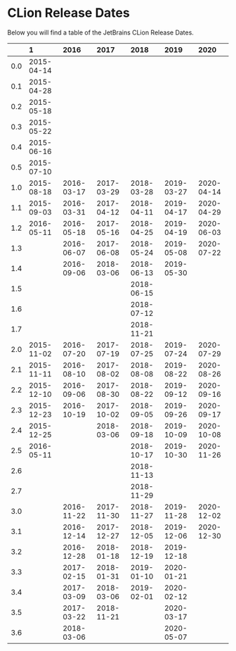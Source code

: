 # CLion Release Dates
Below you will find a table of the JetBrains CLion Release Dates.

|     | 1          | 2016       | 2017       | 2018       | 2019       | 2020       |
|----:|:-----------|:-----------|:-----------|:-----------|:-----------|:-----------|
| 0.0 | 2015-04-14 |            |            |            |            |            |
| 0.1 | 2015-04-28 |            |            |            |            |            |
| 0.2 | 2015-05-18 |            |            |            |            |            |
| 0.3 | 2015-05-22 |            |            |            |            |            |
| 0.4 | 2015-06-16 |            |            |            |            |            |
| 0.5 | 2015-07-10 |            |            |            |            |            |
| 1.0 | 2015-08-18 | 2016-03-17 | 2017-03-29 | 2018-03-28 | 2019-03-27 | 2020-04-14 |
| 1.1 | 2015-09-03 | 2016-03-31 | 2017-04-12 | 2018-04-11 | 2019-04-17 | 2020-04-29 |
| 1.2 | 2016-05-11 | 2016-05-18 | 2017-05-16 | 2018-04-25 | 2019-04-19 | 2020-06-03 |
| 1.3 |            | 2016-06-07 | 2017-06-08 | 2018-05-24 | 2019-05-08 | 2020-07-22 |
| 1.4 |            | 2016-09-06 | 2018-03-06 | 2018-06-13 | 2019-05-30 |            |
| 1.5 |            |            |            | 2018-06-15 |            |            |
| 1.6 |            |            |            | 2018-07-12 |            |            |
| 1.7 |            |            |            | 2018-11-21 |            |            |
| 2.0 | 2015-11-02 | 2016-07-20 | 2017-07-19 | 2018-07-25 | 2019-07-24 | 2020-07-29 |
| 2.1 | 2015-11-11 | 2016-08-10 | 2017-08-02 | 2018-08-08 | 2019-08-22 | 2020-08-26 |
| 2.2 | 2015-12-10 | 2016-09-06 | 2017-08-30 | 2018-08-22 | 2019-09-12 | 2020-09-16 |
| 2.3 | 2015-12-23 | 2016-10-19 | 2017-10-02 | 2018-09-05 | 2019-09-26 | 2020-09-17 |
| 2.4 | 2015-12-25 |            | 2018-03-06 | 2018-09-18 | 2019-10-09 | 2020-10-08 |
| 2.5 | 2016-05-11 |            |            | 2018-10-17 | 2019-10-30 | 2020-11-26 |
| 2.6 |            |            |            | 2018-11-13 |            |            |
| 2.7 |            |            |            | 2018-11-29 |            |            |
| 3.0 |            | 2016-11-22 | 2017-11-30 | 2018-11-27 | 2019-11-28 | 2020-12-02 |
| 3.1 |            | 2016-12-14 | 2017-12-27 | 2018-12-05 | 2019-12-06 | 2020-12-30 |
| 3.2 |            | 2016-12-28 | 2018-01-18 | 2018-12-19 | 2019-12-18 |            |
| 3.3 |            | 2017-02-15 | 2018-01-31 | 2019-01-10 | 2020-01-21 |            |
| 3.4 |            | 2017-03-09 | 2018-03-06 | 2019-02-01 | 2020-02-12 |            |
| 3.5 |            | 2017-03-22 | 2018-11-21 |            | 2020-03-17 |            |
| 3.6 |            | 2018-03-06 |            |            | 2020-05-07 |            |
